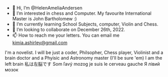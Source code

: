 - 👋 Hi, I’m @HelenAmeliaAndersen
- 👀 I’m interested in chess and Computer. My favourite International Master is John Bartholomew :)
- 🌱 I’m currently learning School Subjects, computer, Violin and Chess.
- 💞️ I’m looking to collaborate on December 26th, 2022.
- 📫 How to reach me your letters. You can email me kimia.ashirley@gmail.com
<!---
HelenAmeliaAndersen/HelenAmeliaAndersen is a ✨ special ✨ repository because its `README.md` (this file) appears on your GitHub profile.
You can click the Preview link to take a look at your changes.
--->
I'm  a novelist. I will be just a coder, Philsopher, Chess player, Violinist and a brain doctor and a Phyisic and Astronomy master (I'll be sure 'em)
I am the left brain 私は左脳です Som ľavý mozog je suis le cerveau gauche Я лівий мозок
